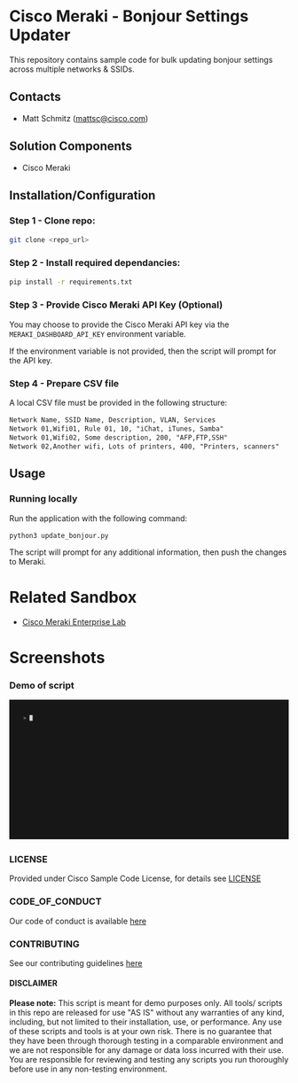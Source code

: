 # Cisco Meraki - Bonjour Settings Updater

This repository contains sample code for bulk updating bonjour settings across multiple networks & SSIDs.

## Contacts

- Matt Schmitz (<mattsc@cisco.com>)

## Solution Components

- Cisco Meraki

## Installation/Configuration

### **Step 1 - Clone repo:**

```bash
git clone <repo_url>
```

### **Step 2 - Install required dependancies:**

```bash
pip install -r requirements.txt
```

### **Step 3 - Provide Cisco Meraki API Key (Optional)**

You may choose to provide the Cisco Meraki API key via the `MERAKI_DASHBOARD_API_KEY` environment variable.

If the environment variable is not provided, then the script will prompt for the API key.

### **Step 4 - Prepare CSV file**

A local CSV file must be provided in the following structure:

```text
Network Name, SSID Name, Description, VLAN, Services
Network 01,Wifi01, Rule 01, 10, "iChat, iTunes, Samba"
Network 01,Wifi02, Some description, 200, "AFP,FTP,SSH"
Network 02,Another wifi, Lots of printers, 400, "Printers, scanners"
```

## Usage

### Running locally

Run the application with the following command:

```
python3 update_bonjour.py
```

The script will prompt for any additional information, then push the changes to Meraki.

# Related Sandbox

- [Cisco Meraki Enterprise Lab](https://devnetsandbox.cisco.com/RM/Diagram/Index/e7b3932b-0d47-408e-946e-c23a0c031bda?diagramType=Topology)

# Screenshots

### Demo of script

![/IMAGES/demo.gif](/IMAGES/demo.gif)

### LICENSE

Provided under Cisco Sample Code License, for details see [LICENSE](LICENSE.md)

### CODE_OF_CONDUCT

Our code of conduct is available [here](CODE_OF_CONDUCT.md)

### CONTRIBUTING

See our contributing guidelines [here](CONTRIBUTING.md)

#### DISCLAIMER

<b>Please note:</b> This script is meant for demo purposes only. All tools/ scripts in this repo are released for use "AS IS" without any warranties of any kind, including, but not limited to their installation, use, or performance. Any use of these scripts and tools is at your own risk. There is no guarantee that they have been through thorough testing in a comparable environment and we are not responsible for any damage or data loss incurred with their use.
You are responsible for reviewing and testing any scripts you run thoroughly before use in any non-testing environment.
